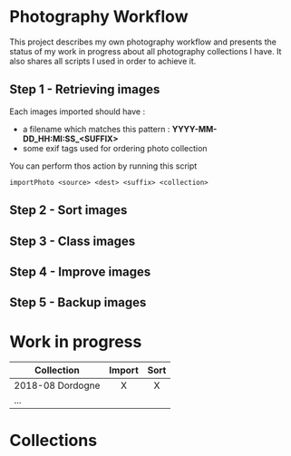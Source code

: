 # Photography Workflow
This project describes my own photography workflow and presents the status of my work in progress about all photography collections I have.
It also shares all scripts I used in order to achieve it.

## Step 1 - Retrieving images
Each images imported should have : 
- a filename which matches this pattern : **YYYY-MM-DD\_HH:MI:SS\_\<SUFFIX\>**
- some exif tags used for ordering photo collection

You can perform thos action by running this script
```
importPhoto <source> <dest> <suffix> <collection>
```

## Step 2 - Sort images

## Step 3 - Class images

## Step 4 - Improve images

## Step 5 - Backup images


# Work in progress

| Collection | Import | Sort |
|------------|:--------:|:------:|
|2018-08 Dordogne|X|X|
|...||

# Collections

